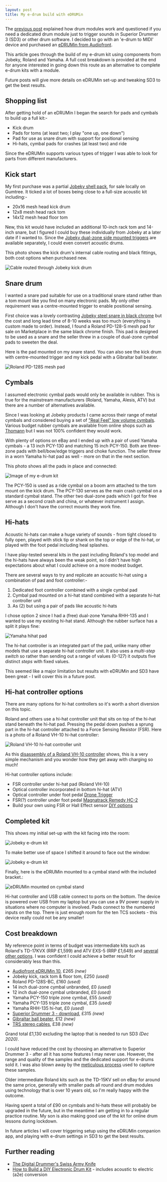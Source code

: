 ```yaml
---
layout: post
title: My e-drum build with eDRUMin
---
```


The [previous post]({{site.baseurl}}/E-drums-without-a-drum-module) explained how drum modules work and questioned if you need a dedicated drum module just to trigger sounds in Superior Drummer 3 (SD3) or other drum software. I decided to go with an 'e-drum to MIDI' device and purchased an [eDRUMin from Audiofront](https://www.audiofront.net/eDRUMin.php).

This article goes through the build of my e-drum kit using components from Jobeky, Roland and Yamaha. A full cost breakdown is provided at the end for anyone interested in going down this route as an alternative to complete e-drum kits with a module.

Future posts will give more details on eDRUMin set-up and tweaking SD3 to get the best results.

## Shopping list
After getting hold of an eDRUMin I began the search for pads and cymbals to build up a full kit:-
- Kick drum
- Pads for toms (at least two; I play "one up, one down")
- Pad for use as snare drum with support for positional sensing
- Hi-hats, cymbal pads for crashes (at least two) and ride

Since the eDRUMin supports various types of trigger I was able to look for parts from different manufacturers.

## Kick start
My first purchase was a partial [Jobeky shell pack](https://jobekydrums.co.uk/product-category/e-drums/jobeky-shell-packs/), for sale locally on Gumtree. It ticked a lot of boxes being close to a full-size acoustic kit including:-
- 20x16 mesh head kick drum
- 12x8 mesh head rack tom
- 14x12 mesh head floor tom

New, this kit would have included an additional 10-inch rack tom and 14-inch snare, but I figured I could buy these individually from Jobeky at a later date if I wanted to. Since the [Jobeky dual-zone side mounted triggers](https://jobekydrums.co.uk/product/jobeky-internal-dual-zone-side-trigger/) are available separately, I could even convert acoustic drums.

This photo shows the kick drum's internal cable routing and black fittings, both cost options when purchased new.

![Cable routed through Jobeky kick drum]({{site.baseurl}}/images/cables.png)

## Snare drum
I wanted a snare pad suitable for use on a traditional snare stand rather than a tom mount like you find on many electronic pads. My only other requirement was a centre-mounted trigger to enable positional sensing.

First choice was a lovely contrasting [Jobeky steel snare in black chrome](https://jobekydrums.co.uk/product/prestige-black-chrome-electronic-snare-drum/) but the cost and long lead time of 8-10 weeks was too much (everything is custom made to order). Instead, I found a Roland PD-128-S mesh pad for sale on Marketplace in the same black chrome finish. This pad is designed to be used as a snare and the seller threw in a couple of dual-zone cymbal pads to sweeten the deal.

Here is the pad mounted on my snare stand. You can also see the kick drum with centre-mounted trigger and my kick pedal with a Gibraltar ball beater.

![Roland PD-128S mesh pad]({{site.baseurl}}/images/snare.jpg)

## Cymbals
I assumed electronic cymbal pads would only be available in rubber. This is true for the mainstream manufacturers (Roland, Yamaha, Alesis, ATV) but there are a number of alternatives available.

Since I was looking at Jobeky products I came across their range of metal cymbals and considered buying a set of ["Real Feel" low volume cymbals](https://jobekydrums.co.uk/product-category/e-cymbals/jobeky-black-stealth/). Various budget rubber cymbals are available from online shops such as [Thomann](https://www.thomann.de/gb/electronic_drum_cymbal_pads.html) but I was not 100% confident they would work.

With plenty of options on eBay and I ended up with a pair of used Yamaha cymbals - a 13 inch PCY-130 and matching 15 inch PCY-150. Both are three-zone pads with bell/bow/edge triggers and choke function. The seller threw in a worn Yamaha hi-hat pad as well - more on that in the next section.

This photo shows all the pads in place and connected:

![Image of my e-drum kit]({{site.baseurl}}/images/edrums.jpg)

The PCY-150 is used as a ride cymbal on a boom arm attached to the tom mount on the kick drum. The PCY-130 serves as the main crash cymbal on a standard cymbal stand. The other two dual-zone pads which I got for free serve as a second crash and china, or whatever instrument I assign. Although I don't have the correct mounts they work fine.

## Hi-hats
Acoustic hi-hats can make a huge variety of sounds - from tight closed to fully open, played with stick tip or shank on the top or edge of the hi-hat, or played with the foot pedal including heal splashes.

I have play-tested several kits in the past including Roland's top model and the hi-hats have always been the weak point, so I didn't have high expectations about what I could achieve on a more modest budget.

There are several ways to try and replicate an acoustic hi-hat using a combination of pad and foot controller:-
1. Dedicated foot controller combined with a single cymbal pad
2. Cymbal pad mounted on a hi-hat stand combined with a separate hi-hat controller unit
3. As (2) but using a pair of pads like acoustic hi-hats

I chose option 2 since I had a (free) dual-zone Yamaha RHH-135 and I wanted to use my existing hi-hat stand. Although the rubber surface has a split it plays fine:

![Yamaha hihat pad]({{site.baseurl}}/images/hihat.jpg)

The hi-hat controller is an integrated part of the pad, unlike many other models that use a separate hi-hat controller unit. It also uses a _multi-step switch_ so rather than sending out a range of values (0-127) it outputs five distinct _steps_ with fixed values.

This seemed like a major limitation but results with eDRUMin and SD3 have been great - I will cover this in a future post.

## Hi-hat controller options
There are many options for hi-hat controllers so it's worth a short diversion on this topic.

Roland and others use a hi-hat controller unit that sits on top of the hi-hat stand beneath the hi-hat pad. Pressing the pedal down pushes a sprung part in the hi-hat controller attached to a Force Sensing Resistor (FSR). Here is a photo of a Roland VH-10 hi-hat controller:

![Roland VH-10 hi-hat controller unit]({{site.baseurl}}/images/roland-controller.jpg)

As this [disassembly of a Roland VH-10 controller](https://open-e-drums.tumblr.com/post/186810874399/disassemble-roland-vh-10) shows, this is a very simple mechanism and you wonder how they get away with charging so much!

Hi-hat controller options include:
- FSR controller under hi-hat pad (Roland VH-10)
- Optical controller incorporated in bottom hi-hat (ATV)
- Optical controller under foot pedal [Drone Trigger](https://www.youtube.com/watch?v=8I19X6tuN2M)
- FSR(?) controller under foot pedal [Magnatrack Remedy HC-2](https://www.magnatrack.com/shop/electronic-cymbals/remedy-hi-hat-controller-two/)
- Build your own using FSR or Hall Effect sensor [DIY options](https://www.vdrums.com/forum/advanced/diy/61236-easy-to-make-diy-hihat-controller)

## Completed kit
This shows my initial set-up with the kit facing into the room:

![Jobeky e-drum kit]({{site.baseurl}}/images/jobeky.jpg)

To make better use of space I shifted it around to face out the window:

![Jobeky e-drum kit]({{site.baseurl}}/images/window.jpg)

Finally, here is the eDRUMin mounted to a cymbal stand with the included bracket.:

![eDRUMin mounted on cymbal stand]({{site.baseurl}}/images/edrumin.jpg)

Hi-hat controller and USB cable connect to ports on the bottom. The device is powered over USB from my laptop but you can use a 9V power supply in situations where no computer is involved. Pads connect to the numbered inputs on the top. There is just enough room for the ten TCS sockets - this device really could not be any smaller!

## Cost breakdown
My reference point in terms of budget was intermediate kits such as Roland's TD-17KVX (RRP £1,599) and ATV EXS-5 (RRP £1,649) and [several other options]({{site.baseurl}}/Electronic-drums-on-a-budget). I was confident I could achieve a better result for considerably less than this.

- [Audiofront eDRUMin 10](https://www.audiofront.net/eDRUMin.php), £265 _(new)_
- Jobeky kick, rack tom & floor tom, £250 _(used)_
- Roland PD-128S-BC, £160 _(used)_
- 14 inch dual-zone cymbal unbranded, £0 _(used)_
- 12 inch dual-zone cymbal unbranded, £0 _(used)_
- Yamaha PCY-150 triple zone cymbal, £55 _(used)_
- Yamaha PCY-135 triple zone cymbal, £35 _(used)_
- Yamaha RHH-135 hi-hat, £0 _(used)_
- [Superior Drummer 3 - download](https://www.andertons.co.uk/toontrack-superior-drummer-3-%28download%29), £315 _(new)_
- [Gibraltar ball beater](https://www.amazon.co.uk/Gibraltar-Black-Beater-Cajon-drums/dp/B00T8L1RPY), £12 _(new)_
- [TRS stereo cables](https://www.ebay.co.uk/usr/electro_drum_shop), £38 _(new)_

Grand total £1,130 excluding the laptop that is needed to run SD3 _(Dec 2020)_.

I could have reduced the cost by choosing an alternative to Superior Drummer 3 - after all it has some features I may never use. However, the range and quality of the samples and the dedicated support for e-drums sold it. I was also blown away by the [meticulous process](https://www.youtube.com/watch?v=OY4Hrtble0Y) used to capture these samples.

Older intermediate Roland kits such as the TD-15KV sell on eBay for around the same price, generally with smaller pads all round and drum modules using technology that is over 10 years old, so I'm really happy with the outcome.

Having spent a total of £90 on cymbals and hi-hats these will probably be upgraded in the future, but in the meantime I am getting in to a regular practice routine. My son is also making good use of the kit for online drum lessons during lockdown.

In future articles I will cover triggering setup using the eDRUMin companion app, and playing with e-drum settings in SD3 to get the best results.

## Further reading
- [The Digital Drummer's Swiss Army Knife](http://mikedolbear.com/seriously-wired/swiss-army-knife/)
- [How to Build a DIY Electronic Drum Kit](https://medium.com/sebdrums/how-to-build-a-diy-electronic-drum-kit-f47aac24e016) - includes acoustic to electric (a2e) conversion
